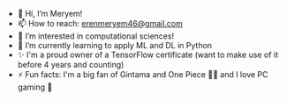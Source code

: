 - 👋 Hi, I’m Meryem!
- 📫 How to reach: erenmeryem46@gmail.com
- 👀 I’m interested in computational sciences!
- 🌱 I’m currently learning to apply ML and DL in Python
- ✨ I'm a proud owner of a TensorFlow certificate (want to make use of it before 4 years and counting) 
- ⚡ Fun facts: I'm a big fan of Gintama and One Piece 🏴‍☠️ and I love PC gaming 🧙
